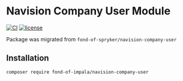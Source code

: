 # Navision Company User Module
[![CI](https://github.com/fond-of-impala/navision-company-user/actions/workflows/main.yml/badge.svg)](https://github.com/fond-of-impala/navision-company-user/actions/workflows/main.yml)
[![license](https://img.shields.io/github/license/fond-of-impala/navision-company-user.svg)](https://packagist.org/packages/fond-of-impala/navision-company-user)

Package was migrated from `fond-of-spryker/navision-company-user`

## Installation

```
composer require fond-of-impala/navision-company-user
```
